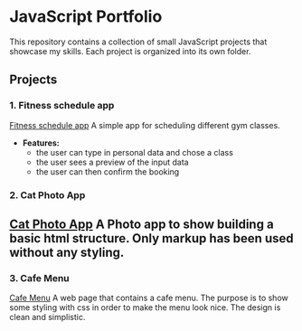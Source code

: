 # JavaScript Portfolio

This repository contains a collection of small JavaScript projects that showcase my skills. Each project is organized into its own folder.

## Projects

### 1. Fitness schedule app 
[Fitness schedule app](https://stefanchervenkov.github.io/js-portfolio-projects/01.%20Fitness-class-schedule)
A simple app for scheduling different gym classes. 
- **Features:**
    - the user can type in personal data and chose a class
    - the user sees a preview of the input data
    - the user can then confirm the booking

### 2. Cat Photo App
[Cat Photo App](https://stefanchervenkov.github.io/js-portfolio-projects/02.CatPhotoApp)
A Photo app to show building a basic html structure. Only markup has been used without any styling. 
- 

### 3. Cafe Menu 
[Cafe Menu](https://stefanchervenkov.github.io/js-portfolio-projects/03.cafe-menu)
A web page that contains a cafe menu. The purpose is to show some styling with css in order to make the menu look nice. The design is clean and simplistic. 




